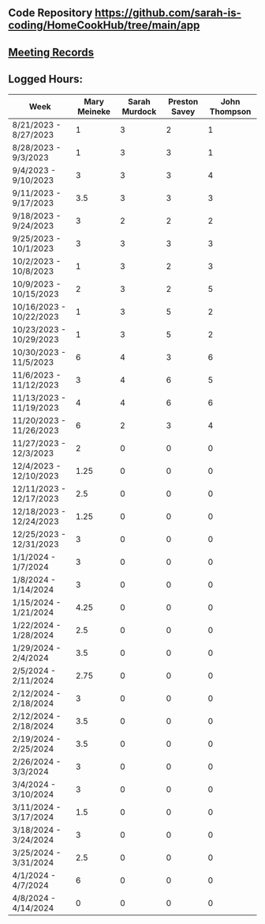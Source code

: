 ## Code Repository https://github.com/sarah-is-coding/HomeCookHub/tree/main/app

## [Meeting Records](Meeting%20Record.md)

## Logged Hours:
| Week | Mary Meineke | Sarah Murdock | Preston Savey | John Thompson |
| ----------- | ----------- | ----------- | ----------- | ----------- |
| 8/21/2023 - 8/27/2023 | 1 | 3 | 2 | 1 |
| 8/28/2023 - 9/3/2023 | 1 | 3 | 3 | 1 |
| 9/4/2023 - 9/10/2023 | 3 | 3 | 3 | 4 |
| 9/11/2023 - 9/17/2023 | 3.5 | 3 | 3 | 3 |
| 9/18/2023 - 9/24/2023 | 3 | 2 | 2 | 2 |
| 9/25/2023 - 10/1/2023 | 3 | 3 | 3 | 3 |
| 10/2/2023 - 10/8/2023 | 1 | 3 | 2 | 3 |
| 10/9/2023 - 10/15/2023 | 2 | 3 | 2 | 5 |
| 10/16/2023 - 10/22/2023 | 1 | 3 | 5 | 2 |
| 10/23/2023 - 10/29/2023 | 1 | 3 | 5 | 2 |
| 10/30/2023 - 11/5/2023 | 6 | 4 | 3 | 6 |
| 11/6/2023 - 11/12/2023 | 3 | 4 | 6 | 5 |
| 11/13/2023 - 11/19/2023 | 4 | 4 | 6 | 6 |
| 11/20/2023 - 11/26/2023 | 6 | 2 | 3 | 4 |
| 11/27/2023 - 12/3/2023 | 2 | 0 | 0 | 0 |
| 12/4/2023 - 12/10/2023 | 1.25 | 0 | 0 | 0 |
| 12/11/2023 - 12/17/2023 | 2.5 | 0 | 0 | 0 |
| 12/18/2023 - 12/24/2023 | 1.25 | 0 | 0 | 0 |
| 12/25/2023 - 12/31/2023 | 3 | 0 | 0 | 0 |
| 1/1/2024 - 1/7/2024 | 3 | 0 | 0 | 0 |
| 1/8/2024 - 1/14/2024 | 3 | 0 | 0 | 0 |
| 1/15/2024 - 1/21/2024 | 4.25 | 0 | 0 | 0 |
| 1/22/2024 - 1/28/2024 | 2.5 | 0 | 0 | 0 |
| 1/29/2024 - 2/4/2024 | 3.5 | 0 | 0 | 0 |
| 2/5/2024 - 2/11/2024 | 2.75 | 0 | 0 | 0 |
| 2/12/2024 - 2/18/2024 | 3 | 0 | 0 | 0 |
| 2/12/2024 - 2/18/2024 | 3.5 | 0 | 0 | 0 |
| 2/19/2024 - 2/25/2024 | 3.5 | 0 | 0 | 0 |
| 2/26/2024 - 3/3/2024 | 3 | 0 | 0 | 0 |
| 3/4/2024 - 3/10/2024 | 3 | 0 | 0 | 0 |
| 3/11/2024 - 3/17/2024 | 1.5 | 0 | 0 | 0 |
| 3/18/2024 - 3/24/2024 | 3 | 0 | 0 | 0 |
| 3/25/2024 - 3/31/2024 | 2.5 | 0 | 0 | 0 |
| 4/1/2024 - 4/7/2024 | 6 | 0 | 0 | 0 |
| 4/8/2024 - 4/14/2024 | 0 | 0 | 0 | 0 |
